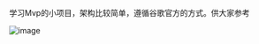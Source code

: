 学习Mvp的小项目，架构比较简单，遵循谷歌官方的方式。供大家参考<br>

![image](https://github.com/DingMouRen/EasyMvp/raw/master/easymvp.gif)
 
